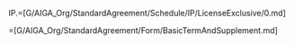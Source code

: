 

IP.=[G/AIGA_Org/StandardAgreement/Schedule/IP/LicenseExclusive/0.md]

=[G/AIGA_Org/StandardAgreement/Form/BasicTermAndSupplement.md]